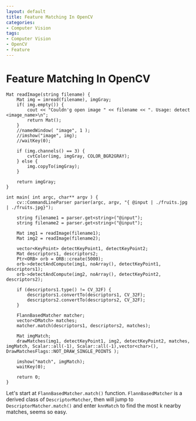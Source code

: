 ```yaml
---
layout: default
title: Feature Matching In OpenCV
categories:
- Computer Vision
tags:
- Computer Vision
- OpenCV
- Feature
---
```


# Feature Matching In OpenCV

```
Mat readImage(string filename) {
	Mat img = imread(filename), imgGray;
	if( img.empty()) {
		cout << "Couldn'g open image " << filename << ". Usage: detect <image_name>\n";
		return Mat();
	}
	//namedWindow( "image", 1 );
	//imshow("image", img);
	//waitKey(0);
	
	if (img.channels() == 3) {
		cvtColor(img, imgGray, COLOR_BGR2GRAY);
	} else {
		img.copyTo(imgGray);
	}
	
	return imgGray;
}

int main( int argc, char** argv ) {
	cv::CommandLineParser parser(argc, argv, "{ @input | ./fruits.jpg | ./fruits.jpg}");
    
	string filename1 = parser.get<string>("@input");
	string filename2 = parser.get<string>("@input");
	
	Mat img1 = readImage(filename1);
	Mat img2 = readImage(filename2);
	
	vector<KeyPoint> detectKeyPoint1, detectKeyPoint2;
	Mat descriptors1, descriptors2;
	Ptr<ORB> orb = ORB::create(5000);
	orb->detectAndCompute(img1, noArray(), detectKeyPoint1, descriptors1);
	orb->detectAndCompute(img2, noArray(), detectKeyPoint2, descriptors2);

	if (descriptors1.type() != CV_32F) {
		descriptors1.convertTo(descriptors1, CV_32F);
		descriptors2.convertTo(descriptors2, CV_32F);
	}
	
	FlannBasedMatcher matcher;
	vector<DMatch> matches;
	matcher.match(descriptors1, descriptors2, matches);
	
	Mat imgMatch;
	drawMatches(img1, detectKeyPoint1, img2, detectKeyPoint2, matches, imgMatch, Scalar::all(-1), Scalar::all(-1),vector<char>(), DrawMatchesFlags::NOT_DRAW_SINGLE_POINTS );
	
	imshow("match", imgMatch);
	waitKey(0);
	
	return 0;
}
```

Let's start at `FlannBasedMatcher.match()` function. `FlannBasedMatcher` is a derived class of `DescriptorMatcher`, then will jump to `DescriptorMatcher.match()` and enter `knnMatch` to find the most k nearby matches, seems so easy.

